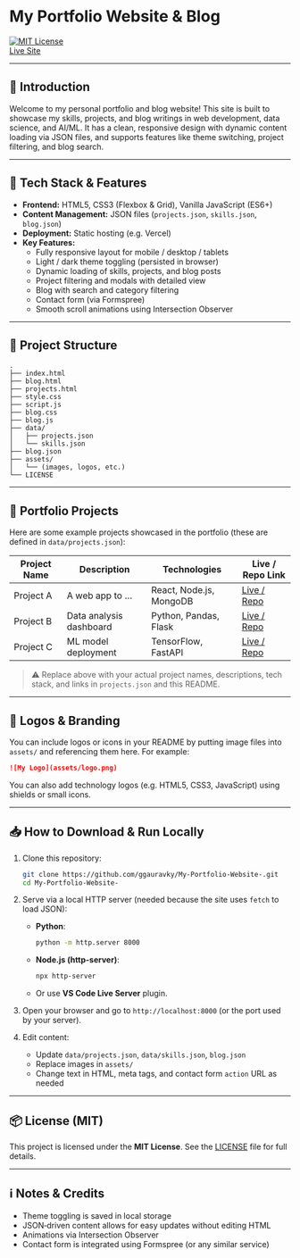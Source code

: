 # My Portfolio Website & Blog

[![MIT License](https://img.shields.io/badge/License-MIT-green.svg)](LICENSE)  
[Live Site](https://gauravky.vercel.app/)

---

## 🚀 Introduction

Welcome to my personal portfolio and blog website! This site is built to showcase my skills, projects, and blog writings in web development, data science, and AI/ML. It has a clean, responsive design with dynamic content loading via JSON files, and supports features like theme switching, project filtering, and blog search.

---

## 🧰 Tech Stack & Features

- **Frontend:** HTML5, CSS3 (Flexbox & Grid), Vanilla JavaScript (ES6+)  
- **Content Management:** JSON files (`projects.json`, `skills.json`, `blog.json`)  
- **Deployment:** Static hosting (e.g. Vercel)  
- **Key Features:**
  - Fully responsive layout for mobile / desktop / tablets  
  - Light / dark theme toggling (persisted in browser)  
  - Dynamic loading of skills, projects, and blog posts  
  - Project filtering and modals with detailed view  
  - Blog with search and category filtering  
  - Contact form (via Formspree)  
  - Smooth scroll animations using Intersection Observer  

---

## 📁 Project Structure

```text
.
├── index.html
├── blog.html
├── projects.html
├── style.css
├── script.js
├── blog.css
├── blog.js
├── data/
│   ├── projects.json
│   └── skills.json
├── blog.json
├── assets/
│   └── (images, logos, etc.)
└── LICENSE
```

---

## 💼 Portfolio Projects

Here are some example projects showcased in the portfolio (these are defined in `data/projects.json`):

| Project Name | Description | Technologies | Live / Repo Link |
|--------------|-------------|--------------|------------------|
| Project A | A web app to … | React, Node.js, MongoDB | [Live / Repo]() |
| Project B | Data analysis dashboard | Python, Pandas, Flask | [Live / Repo]() |
| Project C | ML model deployment | TensorFlow, FastAPI | [Live / Repo]() |

> ⚠️ Replace above with your actual project names, descriptions, tech stack, and links in `projects.json` and this README.

---

## 🎨 Logos & Branding

You can include logos or icons in your README by putting image files into `assets/` and referencing them here. For example:

```md
![My Logo](assets/logo.png)
```

You can also add technology logos (e.g. HTML5, CSS3, JavaScript) using shields or small icons.

---

## 📥 How to Download & Run Locally

1. Clone this repository:

   ```sh
   git clone https://github.com/ggauravky/My-Portfolio-Website-.git
   cd My-Portfolio-Website-
   ```

2. Serve via a local HTTP server (needed because the site uses `fetch` to load JSON):

   - **Python**:
     ```sh
     python -m http.server 8000
     ```
   - **Node.js (http-server)**:
     ```sh
     npx http-server
     ```
   - Or use **VS Code Live Server** plugin.

3. Open your browser and go to `http://localhost:8000` (or the port used by your server).

4. Edit content:
   - Update `data/projects.json`, `data/skills.json`, `blog.json`
   - Replace images in `assets/`
   - Change text in HTML, meta tags, and contact form `action` URL as needed

---

## 📦 License (MIT)

This project is licensed under the **MIT License**. See the [LICENSE](LICENSE) file for full details.

---

## ℹ️ Notes & Credits

- Theme toggling is saved in local storage  
- JSON‑driven content allows for easy updates without editing HTML  
- Animations via Intersection Observer  
- Contact form is integrated using Formspree (or any similar service)  
